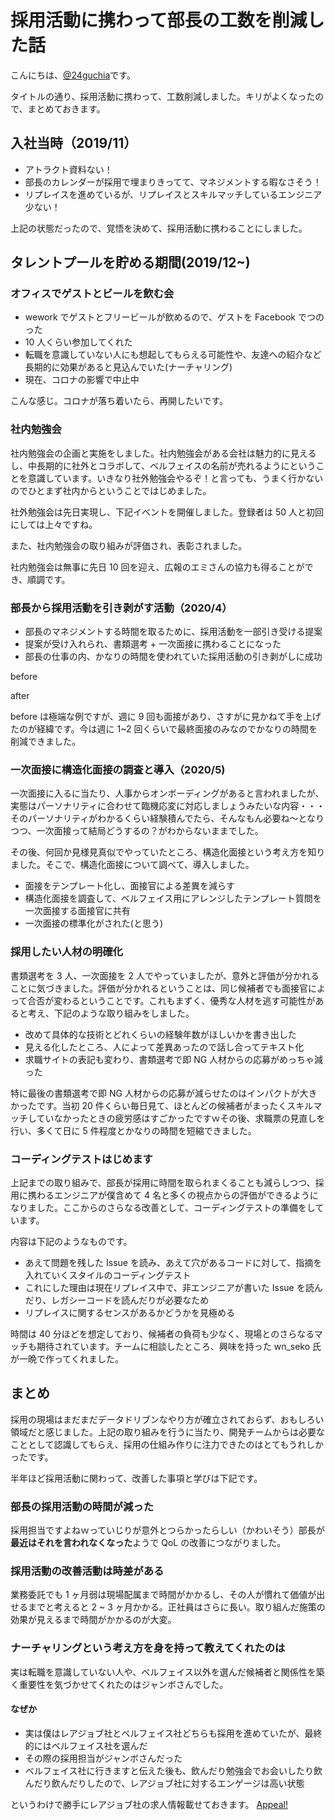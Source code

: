 # 採用活動に携わって部長の工数を削減した話

こんにちは、[@24guchia](https://twitter.com/24guchia)です。

タイトルの通り、採用活動に携わって、工数削減しました。キリがよくなったので、まとめておきます。

## 入社当時（2019/11）

* アトラクト資料ない！
* 部長のカレンダーが採用で埋まりきってて、マネジメントする暇なさそう！
* リプレイスを進めているが、リプレイスとスキルマッチしているエンジニア少ない！

上記の状態だったので、覚悟を決めて、採用活動に携わることにしました。

## タレントプールを貯める期間(2019/12~)

### オフィスでゲストとビールを飲む会

* wework でゲストとフリービールが飲めるので、ゲストを Facebook でつのった
* 10 人くらい参加してくれた
* 転職を意識していない人にも想起してもらえる可能性や、友達への紹介など長期的に効果があると見込んでいた(ナーチャリング)
* 現在、コロナの影響で中止中

こんな感じ。コロナが落ち着いたら、再開したいです。

### 社内勉強会

社内勉強会の企画と実施をしました。社内勉強会がある会社は魅力的に見えるし、中長期的に社外とコラボして、ベルフェイスの名前が売れるようにということを意識しています。いきなり社外勉強会やるぞ！と言っても、うまく行かないのでひとまず社内からということではじめました。

社外勉強会は先日実現し、下記イベントを開催しました。登録者は 50 人と初回にしては上々ですね。

また、社内勉強会の取り組みが評価され、表彰されました。

社内勉強会は無事に先日 10 回を迎え、広報のエミさんの協力も得ることができ、順調です。

### 部長から採用活動を引き剥がす活動（2020/4）

* 部長のマネジメントする時間を取るために、採用活動を一部引き受ける提案
* 提案が受け入れられ、書類選考 + 一次面接に携わることになった
* 部長の仕事の内、かなりの時間を使われていた採用活動の引き剥がしに成功

before

after

before は極端な例ですが、週に 9 回も面接があり、さすがに見かねて手を上げたのが経緯です。今は週に 1~2 回くらいで最終面接のみなのでかなりの時間を削減できました。

### 一次面接に構造化面接の調査と導入（2020/5)

一次面接に入るに当たり、人事からオンボーディングがあると言われましたが、実態はパーソナリティに合わせて臨機応変に対応しましょうみたいな内容・・・そのパーソナリティがわかるくらい経験積んでたら、そんなもん必要ね〜となりつつ、一次面接って結局どうするの？がわからないままでした。

その後、何回か見様見真似でやっていたところ、構造化面接という考え方を知りました。そこで、構造化面接について調べて、導入しました。

* 面接をテンプレート化し、面接官による差異を減らす
* 構造化面接を調査して、ベルフェイス用にアレンジしたテンプレート質問を一次面接する面接官に共有
* 一次面接の標準化がされた(と思う)

### 採用したい人材の明確化

書類選考を 3 人、一次面接を 2 人でやっていましたが、意外と評価が分かれることに気づきました。評価が分かれるということは、同じ候補者でも面接官によって合否が変わるということです。これもまずく、優秀な人材を逃す可能性があると考え、下記のような取り組みをしました。

* 改めて具体的な技術とどれくらいの経験年数がほしいかを書き出した
* 見える化したところ、人によって差異あったので話し合ってテキスト化
* 求職サイトの表記も変わり、書類選考で即 NG 人材からの応募がめっちゃ減った

特に最後の書類選考で即 NG 人材からの応募が減らせたのはインパクトが大きかったです。当初  20 件くらい毎日見て、ほとんどの候補者がまったくスキルマッチしていなかったときの疲労感はすごかったですｗその後、求職票の見直しを行い、多くて日に 5 件程度とかなりの時間を短縮できました。

### コーディングテストはじめます

上記までの取り組みで、部長が採用に時間を取られまくることも減らしつつ、採用に携わるエンジニアが僕含めて 4 名と多くの視点からの評価ができるようになりました。ここからのさらなる改善として、コーディングテストの準備をしています。

内容は下記のようなものです。

* あえて問題を残した Issue を読み、あえて穴があるコードに対して、指摘を入れていくスタイルのコーディングテスト
* これにした理由は現在リプレイス中で、非エンジニアが書いた Issue を読んだり、レガシーコードを読んだりが必要なため
* リプレイスに関するセンスがあるかどうかを見極める

時間は 40 分ほどを想定しており、候補者の負荷も少なく、現場とのさらなるマッチも期待されています。チームに相談したところ、興味を持った wn_seko 氏が一晩で作ってくれました。

## まとめ

採用の現場はまだまだデータドリブンなやり方が確立されておらず、おもしろい領域だと感じました。上記の取り組みを行うに当たり、開発チームからは必要なこととして認識してもらえ、採用の仕組み作りに注力できたのはとてもうれしかったです。

半年ほど採用活動に関わって、改善した事項と学びは下記です。

### 部長の採用活動の時間が減った

採用担当ですよねｗっていじりが意外とつらかったらしい（かわいそう）部長が**最近はそれを言われなくなった**ようで QoL の改善につながりました。

### 採用活動の改善活動は時差がある

業務委託でも 1 ヶ月弱は現場配属まで時間がかかるし、その人が慣れて価値が出せるまでと考えると 2 ~ 3 ヶ月かかる。正社員はさらに長い。取り組んだ施策の効果が見えるまで時間がかかるのが大変。

### ナーチャリングという考え方を身を持って教えてくれたのは

実は転職を意識していない人や、ベルフェイス以外を選んだ候補者と関係性を築く重要性を気づかせてくれたのはジャンボさんでした。

#### なぜか

* 実は僕はレアジョブ社とベルフェイス社どちらも採用を進めていたが、最終的にはベルフェイス社を選んだ
* その際の採用担当がジャンボさんだった
* ベルフェイス社に行きますと伝えた後も、飲んだり勉強会でお会いしたり飲んだり飲んだりしたので、レアジョブ社に対するエンゲージは高い状態

というわけで勝手にレアジョブ社の求人情報載せておきます。
[Appeal!](https://appeal.rarejob.co.jp/recruit/)